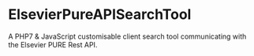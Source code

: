 # ElsevierPureAPISearchTool
A PHP7 &amp; JavaScript customisable client search tool communicating with the Elsevier PURE Rest API. 
